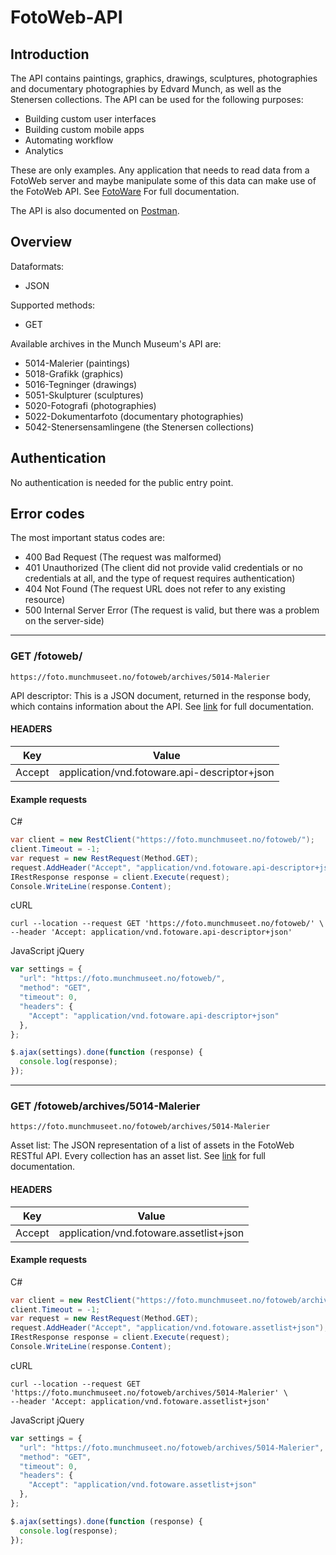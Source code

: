 # FotoWeb-API

## Introduction

The API contains paintings, graphics, drawings, sculptures, photographies and documentary photographies by Edvard Munch, as well as the Stenersen collections. The API can be used for the following purposes:
- Building custom user interfaces
- Building custom mobile apps
- Automating workflow
- Analytics

These are only examples. Any application that needs to read data from a FotoWeb server and maybe manipulate some of this data can make use of the FotoWeb API. See [FotoWare](https://learn.fotoware.com/02_FotoWeb_8.0/Integrating_FotoWeb_with_third-party_systems/001_The_FotoWeb_API) For full documentation.

The API is also documented on [Postman](https://documenter.getpostman.com/view/2789837/S1TPbLh5?version=latest).

## Overview
Dataformats:
- JSON

Supported methods:
- GET

Available archives in the Munch Museum's API are:
- 5014-Malerier (paintings)
- 5018-Grafikk (graphics)
- 5016-Tegninger (drawings)
- 5051-Skulpturer (sculptures)
- 5020-Fotografi (photographies)
- 5022-Dokumentarfoto (documentary photographies)
- 5042-Stenersensamlingene (the Stenersen collections)
## Authentication
No authentication is needed for the public entry point.
## Error codes
The most important status codes are:
- 400 Bad Request (The request was malformed)
- 401 Unauthorized (The client did not provide valid credentials or no credentials at all, and the type of request requires authentication)
- 404 Not Found (The request URL does not refer to any existing resource)
- 500 Internal Server Error (The request is valid, but there was a problem on the server-side)
---
### GET /fotoweb/
`https://foto.munchmuseet.no/fotoweb/archives/5014-Malerier`

API descriptor: This is a JSON document, returned in the response body, which contains information about the API. See [link](https://learn.fotoware.com/02_FotoWeb_8.0/Integrating_FotoWeb_with_third-party_systems/001_The_FotoWeb_API/04_API_Entry_Points) for full documentation.

#### HEADERS
| Key | Value |
| --- | ----- |
| Accept | application/vnd.fotoware.api-descriptor+json |

#### Example requests

C#
```C#
var client = new RestClient("https://foto.munchmuseet.no/fotoweb/");
client.Timeout = -1;
var request = new RestRequest(Method.GET);
request.AddHeader("Accept", "application/vnd.fotoware.api-descriptor+json");
IRestResponse response = client.Execute(request);
Console.WriteLine(response.Content);
```
cURL
```cURL
curl --location --request GET 'https://foto.munchmuseet.no/fotoweb/' \
--header 'Accept: application/vnd.fotoware.api-descriptor+json'
```
JavaScript jQuery
```JavaScript
var settings = {
  "url": "https://foto.munchmuseet.no/fotoweb/",
  "method": "GET",
  "timeout": 0,
  "headers": {
    "Accept": "application/vnd.fotoware.api-descriptor+json"
  },
};

$.ajax(settings).done(function (response) {
  console.log(response);
});
```
---
### GET /fotoweb/archives/5014-Malerier
`https://foto.munchmuseet.no/fotoweb/archives/5014-Malerier`

Asset list: The JSON representation of a list of assets in the FotoWeb RESTful API. Every collection has an asset list. See [link](https://learn.fotoware.com/02_FotoWeb_8.0/Integrating_FotoWeb_with_third-party_systems/001_The_FotoWeb_API/Asset_list_representation) for full documentation.

#### HEADERS
| Key | Value |
| --- | ----- |
| Accept | application/vnd.fotoware.assetlist+json |

#### Example requests

C#
```C#
var client = new RestClient("https://foto.munchmuseet.no/fotoweb/archives/5014-Malerier");
client.Timeout = -1;
var request = new RestRequest(Method.GET);
request.AddHeader("Accept", "application/vnd.fotoware.assetlist+json");
IRestResponse response = client.Execute(request);
Console.WriteLine(response.Content);
```

cURL
```cURL
curl --location --request GET 'https://foto.munchmuseet.no/fotoweb/archives/5014-Malerier' \
--header 'Accept: application/vnd.fotoware.assetlist+json'
```

JavaScript jQuery
```JavaScript
var settings = {
  "url": "https://foto.munchmuseet.no/fotoweb/archives/5014-Malerier",
  "method": "GET",
  "timeout": 0,
  "headers": {
    "Accept": "application/vnd.fotoware.assetlist+json"
  },
};

$.ajax(settings).done(function (response) {
  console.log(response);
});
```
